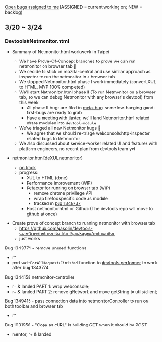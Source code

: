 [Open bugs assigned to me](https://bugzilla.mozilla.org/buglist.cgi?quicksearch=assignee%3Agasolin%40mozilla.com) (ASSIGNED = current working on; NEW = backlog)

## 3/20 ~ 3/24

### Devtools#Netmonitor.html

- Summary of Netmonitor.html workweek in Taipei
  - We have Prove-Of-Concept branches to prove we can run netmonitor on browser tab 🎉
  - We decide to stick on mozilla-central and use similar approach as inspector to run the netmonitor in a browser tab
  - We stopped Netmonitor.html phase I work immediately (convert XUL to HTML, MVP 100% completed)
  - We'll start Netmonitor.html phase II (To run Netmonitor on a browser tab, so we can debug Netmonitor with any browser's devtool) from this week
    - All phase II bugs are filed in [meta-bug]((https://bugzilla.mozilla.org/show_bug.cgi?id=1348737)), some low-hanging good-first-bugs are ready to grab
    - Have a meeting with jlaster, we'll land Netmonitor.html related share modules into `devtool-module`
  - We’ve triaged all new Netmonitor bugs 🐞
    - We agree that we should re-triage webconsole:http-inspector related bugs to Netmonitor
  - We also discussed about service-worker related UI and features with platform engineers, no recent plan from devtools team yet

- netmonitor.html(deXUL netmonitor)
  - [on track](https://wiki.mozilla.org/DevTools/Netmonitor/Archive)
  - progress:
    - XUL to HTML (done) 
    - Performance improvement (WIP)
    - Refactor for running on browser tab (WIP)
      - remove chrome privillege API
      - wrap firefox specific code as module
      - tracked in [bug 1348737](https://bugzilla.mozilla.org/show_bug.cgi?id=1348737)
    - Host netmonitor.html on Github (The devtools repo will move to github at once)

* Create prove of concept branch to running netmonitor with browser tab
  - https://github.com/gasolin/devtools-core/tree/netmonitor.html/packages/netmonitor
  - just works

Bug 1343774 - remove unused functions
 - r?
 - port `waitForAllRequestsFinished` function to [devtools-performer](jsnajdr/devtools-performer) to work after bug 1343774 

Bug 1344158 netmonitor-controller 
 - r+ & landed PART 1: wrap webconsole;
 - r+ & landed PART 2: remove gNetwork and move getString to utils/client;

Bug 1349415 - pass connection data into netmonitorController to run on both toolbar and browser tab
 - r?

Bug 1031956 - "Copy as cURL" is building GET when it should be POST
 - mentor, r+ & landed

[Mana page]: https://mana.mozilla.org/wiki/display/PM/Netmonitor+Project+Update
[Project Wiki]:  https://wiki.mozilla.org/DevTools/Netmonitor

